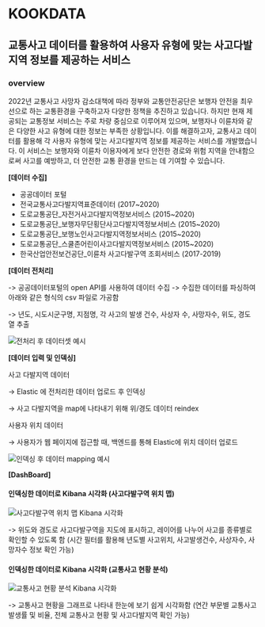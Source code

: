 # KOOKDATA
## 교통사고 데이터를 활용하여 사용자 유형에 맞는 사고다발지역 정보를 제공하는 서비스

### overview

2022년 교통사고 사망자 감소대책에 따라 정부와 교통안전공단은 보행자 안전을 최우선으로 하는 교통환경을 구축하고자 다양한 정책을 추진하고 있습니다. 하지만 현재 제공되는 교통정보 서비스는 주로 차량 중심으로 이루어져 있으며, 보행자나 이륜차와 같은 다양한 사고 유형에 대한 정보는 부족한 상황입니다. 이를 해결하고자, 교통사고 데이터를 활용해 각 사용자 유형에 맞는 사고다발지역 정보를 제공하는 서비스를 개발했습니다. 이 서비스는 보행자와 이륜차 이용자에게 보다 안전한 경로와 위험 지역을 안내함으로써 사고를 예방하고, 더 안전한 교통 환경을 만드는 데 기여할 수 있습니다.

**[데이터 수집]**
- 공공데이터 포털
- 전국교통사고다발지역표준데이터 (2017~2020)
- 도로교통공단_자전거사고다발지역정보서비스 (2015~2020)
- 도로교통공단_보행자무단횡단사고다발지역정보서비스 (2015~2020)
- 도로교통공단_보행노인사고다발지역정보서비스 (2015~2020)
- 도로교통공단_스쿨존어린이사고다발지역정보서비스 (2015~2020)
- 한국산업안전보건공단_이륜차 사고다발구역 조회서비스 (2017-2019)

**[데이터 전처리]**

-> 공공데이터포털의 open API를 사용하여 데이터 수집 -> 수집한 데이터를 파싱하여 아래와 같은 형식의 csv 파일로 가공함

-> 년도, 시도시군구명, 지점명, 각 사고의 발생 건수, 사상자 수, 사망자수, 위도, 경도 열 추출

  ![전처리 후 데이터셋 예시](https://i.esdrop.com/d/f/roqIf5Zmhy/164fM93YQl.png)

**[데이터 입력 및 인덱싱]**
  
사고 다발지역 데이터

→ Elastic 에 전처리한 데이터 업로드 후 인덱싱

→ 사고 다발지역을 map에 나타내기 위해 위/경도 데이터 reindex

사용자 위치 데이터

→ 사용자가 웹 페이지에 접근할 때, 백엔드를 통해 Elastic에 위치 데이터 업로드

  ![인덱싱 후 데이터 mapping 예시](https://i.esdrop.com/d/f/roqIf5Zmhy/d0dN5QsvzC.png)

**[DashBoard]**

#### 인덱싱한 데이터로 Kibana 시각화 (사고다발구역 위치 맵)

  ![사고다발구역 위치 맵 Kibana 시각화](https://i.esdrop.com/d/f/roqIf5Zmhy/ZikwsK9Jv9.png)

-> 위도와 경도로 사고다발구역을 지도에 표시하고, 레이어를 나누어 사고를 종류별로 확인할 수 있도록 함 (시간 필터를 활용해 년도별 사고위치, 사고발생건수, 사상자수, 사망자수 정보 확인 가능)


#### 인덱싱한 데이터로 Kibana 시각화 (교통사고 현황 분석)

  ![교통사고 현황 분석 Kibana 시각화](https://i.esdrop.com/d/f/roqIf5Zmhy/wdO662dQ93.png)

-> 교통사고 현황을 그래프로 나타내 한눈에 보기 쉽게 시각화함 (연간 부문별 교통사고 발생률 및 비율, 전체 교통사고 현황 및 사고다발지역 확인 가능)
